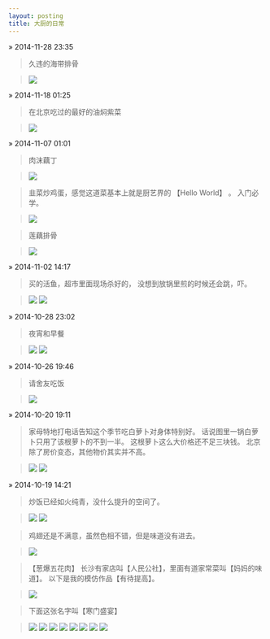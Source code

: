 ```yaml
---
layout: posting
title: 大厨的日常
---
```


&raquo; 2014-11-28 23:35

> 久违的海带排骨

> <a
href="http://images.yanyiwu.com/4e35fef08b_BEB2192089784EE0B371CD199082214B.jpg"
data-lightbox="image-1" >
<img class="thumbnail" 
src="http://images.yanyiwu.com/4e35fef08b_BEB2192089784EE0B371CD199082214B.jpg" /></a>

&raquo; 2014-11-18 01:25

> 在北京吃过的最好的油焖紫菜

> <a
href="http://images.yanyiwu.com/49a4c1d13b_42F8B1BDF3CE72B99619D0780F951A65.png"
data-lightbox="image-1" >
<img class="thumbnail" 
src="http://images.yanyiwu.com/49a4c1d13b_42F8B1BDF3CE72B99619D0780F951A65.png" /></a>

&raquo; 2014-11-07 01:01

> 肉沫藕丁

> <a
href="http://images.yanyiwu.com/25a7bf1c8e_28E73C76D122A7B6CCCA03A35025D8C1.png"
data-lightbox="image-1" >
<img class="thumbnail" 
src="http://images.yanyiwu.com/25a7bf1c8e_28E73C76D122A7B6CCCA03A35025D8C1.png" /></a>

> 韭菜炒鸡蛋，感觉这道菜基本上就是厨艺界的 【Hello World】 。
> 入门必学。

> <a
href="http://images.yanyiwu.com/260433a4c2_6CF697B2E869546A424137232E1D4946.png"
data-lightbox="image-1" >
<img class="thumbnail" 
src="http://images.yanyiwu.com/260433a4c2_6CF697B2E869546A424137232E1D4946.png" /></a>

> 莲藕排骨

> <a
href="http://images.yanyiwu.com/277a70f7b3_D6F98D3E53F5C6FB2E082F910584412B.png"
data-lightbox="image-1" >
<img class="thumbnail" 
src="http://images.yanyiwu.com/277a70f7b3_D6F98D3E53F5C6FB2E082F910584412B.png" /></a>

&raquo; 2014-11-02 14:17

> 买的活鱼，超市里面现场杀好的，
> 没想到放锅里煎的时候还会跳，吓。

> <a
href="http://images.yanyiwu.com/22ed7bea40_968975B1D7CA574ABFAFE56076C99516.jpeg"
data-lightbox="image-1" >
<img class="thumbnail" 
src="http://images.yanyiwu.com/22ed7bea40_968975B1D7CA574ABFAFE56076C99516.jpeg" /></a>
> <a
href="http://images.yanyiwu.com/238df55e45_4C6A128F107202EDFA4BC50A8651D18A.png"
data-lightbox="image-1" >
<img class="thumbnail" 
src="http://images.yanyiwu.com/238df55e45_4C6A128F107202EDFA4BC50A8651D18A.png" /></a>

&raquo; 2014-10-28 23:02

> 夜宵和早餐

> <a
href="http://images.yanyiwu.com/1e6bd45776_11.1.3.pic.jpg"
data-lightbox="image-1" >
<img class="thumbnail" 
src="http://images.yanyiwu.com/1e6bd45776_11.1.3.pic.jpg" /></a>
> <a
href="http://images.yanyiwu.com/2097ef4bf8_zaocan.pic.jpg"
data-lightbox="image-1" >
<img class="thumbnail" 
src="http://images.yanyiwu.com/2097ef4bf8_zaocan.pic.jpg"/></a>

&raquo; 2014-10-26 19:46

> 请舍友吃饭

> <a
href="http://images.yanyiwu.com/1da742f138_11.1.1.pic.jpg"
data-lightbox="image-1" >
<img class="thumbnail" 
src="http://images.yanyiwu.com/1da742f138_11.1.1.pic.jpg"/></a>

&raquo; 2014-10-20 19:11

> 家母特地打电话告知这个季节吃白萝卜对身体特别好。
> 话说图里一锅白萝卜只用了该根萝卜的不到一半。
> 这根萝卜这么大价格还不足三块钱。
> 北京除了房价变态，其他物价其实并不高。

> <a
href="http://images.yanyiwu.com/1725fdf81b_6.pic.jpg"
data-lightbox="image-1" >
<img class="thumbnail" 
src="http://images.yanyiwu.com/1725fdf81b_6.pic.jpg"/></a>
> <a
href="http://images.yanyiwu.com/1815e21794_luobo.pic_hd.jpg"
data-lightbox="image-1" >
<img class="thumbnail" 
src="http://images.yanyiwu.com/1815e21794_luobo.pic_hd.jpg"/></a>

&raquo; 2014-10-19 14:21

> 炒饭已经如火纯青，没什么提升的空间了。

> <a
href="http://images.yanyiwu.com/12bdb36a57_1.pic.jpg"
data-lightbox="image-1" >
<img class="thumbnail" 
src="http://images.yanyiwu.com/12bdb36a57_1.pic.jpg"/></a>
> <a
href="http://images.yanyiwu.com/13211027be_2.pic.jpg"
data-lightbox="image-1" >
<img class="thumbnail" 
src="http://images.yanyiwu.com/13211027be_2.pic.jpg"/></a>

> 鸡翅还是不满意，虽然色相不错，但是味道没有进去。

> <a
href="http://images.yanyiwu.com/168f901333_5.pic.jpg"
data-lightbox="image-1" >
<img class="thumbnail" 
src="http://images.yanyiwu.com/168f901333_5.pic.jpg"/></a>

> 【葱爆五花肉】 长沙有家店叫【人民公社】，里面有道家常菜叫【妈妈的味道】。
> 以下是我的模仿作品【有待提高】。

> <a
href="http://images.yanyiwu.com/1436eabbf9_3.pic.jpg"
data-lightbox="image-1" >
<img class="thumbnail" 
src="http://images.yanyiwu.com/1436eabbf9_3.pic.jpg"/></a>

> 下面这张名字叫【寒门盛宴】

> <a
href="http://images.yanyiwu.com/02a4114c08_7496AAD14F23C29D45E3DB7F0B970B0F.png"
data-lightbox="image-1" >
<img class="thumbnail" 
src="http://images.yanyiwu.com/02a4114c08_7496AAD14F23C29D45E3DB7F0B970B0F.png"/></a>
> <a
href="http://images.yanyiwu.com/03f1561b20_7ABA4A07583294EB85AA52B5B6AEF129.png"
data-lightbox="image-1" >
<img class="thumbnail" 
src="http://images.yanyiwu.com/03f1561b20_7ABA4A07583294EB85AA52B5B6AEF129.png"/></a>
> <a
href="http://images.yanyiwu.com/043f2b09e3_8A86FBE06F8DC98A2CEF3591AB47E6DD.png"
data-lightbox="image-1" >
<img class="thumbnail" 
src="http://images.yanyiwu.com/043f2b09e3_8A86FBE06F8DC98A2CEF3591AB47E6DD.png"/></a>
> <a
href="http://images.yanyiwu.com/043f2b09e3_8A86FBE06F8DC98A2CEF3591AB47E6DD.png"
data-lightbox="image-1" >
<img class="thumbnail" 
src="http://images.yanyiwu.com/043f2b09e3_8A86FBE06F8DC98A2CEF3591AB47E6DD.png"/></a>
> <a
href="http://images.yanyiwu.com/0147cdfce0_3DC2EEAFB5939C4DB74C93981189728C.png"
data-lightbox="image-1" >
<img class="thumbnail" 
src="http://images.yanyiwu.com/0147cdfce0_3DC2EEAFB5939C4DB74C93981189728C.png"/></a>
> <a
href="http://images.yanyiwu.com/055d1ff29d_3929586CBC711058EBE113A64D747012.png"
data-lightbox="image-1" >
<img class="thumbnail" 
src="http://images.yanyiwu.com/055d1ff29d_3929586CBC711058EBE113A64D747012.png"/></a>
> <a
href="http://images.yanyiwu.com/07993bf975_ECFDF70328611AE02316CA7E1AD33826.png"
data-lightbox="image-1" >
<img class="thumbnail" 
src="http://images.yanyiwu.com/07993bf975_ECFDF70328611AE02316CA7E1AD33826.png"/></a>
> <a
href="http://images.yanyiwu.com/0804e6f4a0_E493A8DF1800DD5E4696ACEA57AB4D4E.png"
data-lightbox="image-1" >
<img class="thumbnail" 
src="http://images.yanyiwu.com/0804e6f4a0_E493A8DF1800DD5E4696ACEA57AB4D4E.png"/></a>
